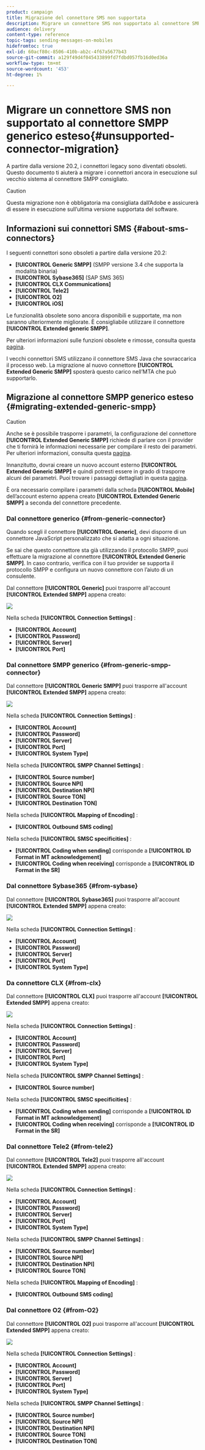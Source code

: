 ```yaml
---
product: campaign
title: Migrazione del connettore SMS non supportata
description: Migrare un connettore SMS non supportato al connettore SMPP generico esteso
audience: delivery
content-type: reference
topic-tags: sending-messages-on-mobiles
hidefromtoc: true
exl-id: 60acf80c-8506-410b-ab2c-4f67a5677b43
source-git-commit: a129f49d4f045433899fd7fdbd057fb16d0ed36a
workflow-type: tm+mt
source-wordcount: '453'
ht-degree: 1%

---
```


# Migrare un connettore SMS non supportato al connettore SMPP generico esteso{#unsupported-connector-migration}

A partire dalla versione 20.2, i connettori legacy sono diventati obsoleti. Questo documento ti aiuterà a migrare i connettori ancora in esecuzione sul vecchio sistema al connettore SMPP consigliato.

>[!CAUTION]
>
>Questa migrazione non è obbligatoria ma consigliata dall’Adobe e assicurerà di essere in esecuzione sull’ultima versione supportata del software.

## Informazioni sui connettori SMS {#about-sms-connectors}

I seguenti connettori sono obsoleti a partire dalla versione 20.2:

* **[!UICONTROL Generic SMPP]** (SMPP versione 3.4 che supporta la modalità binaria)
* **[!UICONTROL Sybase365]** (SAP SMS 365)
* **[!UICONTROL CLX Communications]**
* **[!UICONTROL Tele2]**
* **[!UICONTROL O2]**
* **[!UICONTROL iOS]**

Le funzionalità obsolete sono ancora disponibili e supportate, ma non saranno ulteriormente migliorate. È consigliabile utilizzare il connettore **[!UICONTROL Extended generic SMPP]**.

Per ulteriori informazioni sulle funzioni obsolete e rimosse, consulta questa [pagina](../../rn/using/deprecated-features.md).

I vecchi connettori SMS utilizzano il connettore SMS Java che sovraccarica il processo web. La migrazione al nuovo connettore **[!UICONTROL Extended Generic SMPP]** sposterà questo carico nell’MTA che può supportarlo.

## Migrazione al connettore SMPP generico esteso {#migrating-extended-generic-smpp}

>[!CAUTION]
>
>Anche se è possibile trasporre i parametri, la configurazione del connettore **[!UICONTROL Extended Generic SMPP]** richiede di parlare con il provider che ti fornirà le informazioni necessarie per compilare il resto dei parametri. Per ulteriori informazioni, consulta questa [pagina](sms-protocol.md).

Innanzitutto, dovrai creare un nuovo account esterno **[!UICONTROL Extended Generic SMPP]** e quindi potresti essere in grado di trasporre alcuni dei parametri. Puoi trovare i passaggi dettagliati in questa [pagina](sms-set-up.md#creating-an-smpp-external-account).

È ora necessario compilare i parametri dalla scheda **[!UICONTROL Mobile]** dell’account esterno appena creato **[!UICONTROL Extended Generic SMPP]** a seconda del connettore precedente.

### Dal connettore generico {#from-generic-connector}

Quando scegli il connettore **[!UICONTROL Generic]**, devi disporre di un connettore JavaScript personalizzato che si adatta a ogni situazione.

Se sai che questo connettore sta già utilizzando il protocollo SMPP, puoi effettuare la migrazione al connettore **[!UICONTROL Extended Generic SMPP]**. In caso contrario, verifica con il tuo provider se supporta il protocollo SMPP e configura un nuovo connettore con l’aiuto di un consulente.

Dal connettore **[!UICONTROL Generic]** puoi trasporre all&#39;account **[!UICONTROL Extended SMPP]** appena creato:

![](assets/smpp_generic.png)

Nella scheda **[!UICONTROL Connection Settings]** :

* **[!UICONTROL Account]**
* **[!UICONTROL Password]**
* **[!UICONTROL Server]**
* **[!UICONTROL Port]**

### Dal connettore SMPP generico {#from-generic-smpp-connector}

Dal connettore **[!UICONTROL Generic SMPP]** puoi trasporre all&#39;account **[!UICONTROL Extended SMPP]** appena creato:

![](assets/smpp_generic_2.png)

Nella scheda **[!UICONTROL Connection Settings]** :

* **[!UICONTROL Account]**
* **[!UICONTROL Password]**
* **[!UICONTROL Server]**
* **[!UICONTROL Port]**
* **[!UICONTROL System Type]**

Nella scheda **[!UICONTROL SMPP Channel Settings]** :

* **[!UICONTROL Source number]**
* **[!UICONTROL Source NPI]**
* **[!UICONTROL Destination NPI]**
* **[!UICONTROL Source TON]**
* **[!UICONTROL Destination TON]**

Nella scheda **[!UICONTROL Mapping of Encoding]** :

* **[!UICONTROL Outbound SMS coding]**

Nella scheda **[!UICONTROL SMSC specificities]** :

* **[!UICONTROL Coding when sending]** corrisponde a  **[!UICONTROL ID Format in MT acknowledgement]**
* **[!UICONTROL Coding when receiving]** corrisponde a  **[!UICONTROL ID Format in the SR]**

### Dal connettore Sybase365 {#from-sybase}

Dal connettore **[!UICONTROL Sybase365]** puoi trasporre all&#39;account **[!UICONTROL Extended SMPP]** appena creato:

![](assets/smpp_3.png)

Nella scheda **[!UICONTROL Connection Settings]** :

* **[!UICONTROL Account]**
* **[!UICONTROL Password]**
* **[!UICONTROL Server]**
* **[!UICONTROL Port]**
* **[!UICONTROL System Type]**

### Da connettore CLX {#from-clx}

Dal connettore **[!UICONTROL CLX]** puoi trasporre all&#39;account **[!UICONTROL Extended SMPP]** appena creato:

![](assets/smpp_4.png)

Nella scheda **[!UICONTROL Connection Settings]** :

* **[!UICONTROL Account]**
* **[!UICONTROL Password]**
* **[!UICONTROL Server]**
* **[!UICONTROL Port]**
* **[!UICONTROL System Type]**

Nella scheda **[!UICONTROL SMPP Channel Settings]** :

* **[!UICONTROL Source number]**

Nella scheda **[!UICONTROL SMSC specificities]** :

* **[!UICONTROL Coding when sending]** corrisponde a  **[!UICONTROL ID Format in MT acknowledgement]**
* **[!UICONTROL Coding when receiving]** corrisponde a  **[!UICONTROL ID Format in the SR]**

### Dal connettore Tele2 {#from-tele2}

Dal connettore **[!UICONTROL Tele2]** puoi trasporre all&#39;account **[!UICONTROL Extended SMPP]** appena creato:

![](assets/smpp_6.png)

Nella scheda **[!UICONTROL Connection Settings]** :

* **[!UICONTROL Account]**
* **[!UICONTROL Password]**
* **[!UICONTROL Server]**
* **[!UICONTROL Port]**
* **[!UICONTROL System Type]**

Nella scheda **[!UICONTROL SMPP Channel Settings]** :

* **[!UICONTROL Source number]**
* **[!UICONTROL Source NPI]**
* **[!UICONTROL Destination NPI]**
* **[!UICONTROL Source TON]**

Nella scheda **[!UICONTROL Mapping of Encoding]** :

* **[!UICONTROL Outbound SMS coding]**

### Dal connettore O2 {#from-O2}

Dal connettore **[!UICONTROL O2]** puoi trasporre all&#39;account **[!UICONTROL Extended SMPP]** appena creato:

![](assets/smpp_5.png)

Nella scheda **[!UICONTROL Connection Settings]** :

* **[!UICONTROL Account]**
* **[!UICONTROL Password]**
* **[!UICONTROL Server]**
* **[!UICONTROL Port]**
* **[!UICONTROL System Type]**

Nella scheda **[!UICONTROL SMPP Channel Settings]** :

* **[!UICONTROL Source number]**
* **[!UICONTROL Source NPI]**
* **[!UICONTROL Destination NPI]**
* **[!UICONTROL Source TON]**
* **[!UICONTROL Destination TON]**
